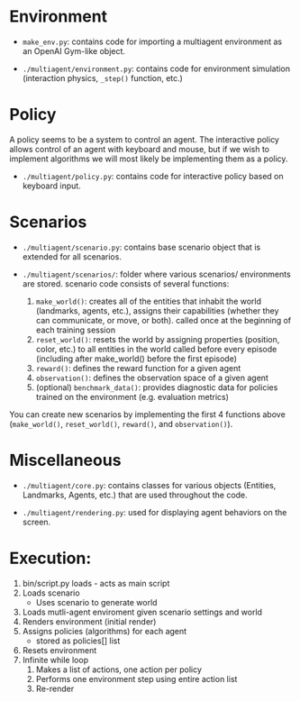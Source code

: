 # Environment

- `make_env.py`: contains code for importing a multiagent environment as an OpenAI Gym-like object.

- `./multiagent/environment.py`: contains code for environment simulation (interaction physics, `_step()` function, etc.)

# Policy

A policy seems to be a system to control an agent. The interactive policy allows control of an agent with keyboard and mouse, but if we wish to implement algorithms we will most likely be implementing them as a policy.

- `./multiagent/policy.py`: contains code for interactive policy based on keyboard input.


# Scenarios

- `./multiagent/scenario.py`: contains base scenario object that is extended for all scenarios.

- `./multiagent/scenarios/`: folder where various scenarios/ environments are stored. scenario code consists of several functions:
    1) `make_world()`: creates all of the entities that inhabit the world (landmarks, agents, etc.), assigns their capabilities (whether they can communicate, or move, or both).
     called once at the beginning of each training session
    2) `reset_world()`: resets the world by assigning properties (position, color, etc.) to all entities in the world
    called before every episode (including after make_world() before the first episode)
    3) `reward()`: defines the reward function for a given agent
    4) `observation()`: defines the observation space of a given agent
    5) (optional) `benchmark_data()`: provides diagnostic data for policies trained on the environment (e.g. evaluation metrics)

You can create new scenarios by implementing the first 4 functions above (`make_world()`, `reset_world()`, `reward()`, and `observation()`).

# Miscellaneous

- `./multiagent/core.py`: contains classes for various objects (Entities, Landmarks, Agents, etc.) that are used throughout the code.

- `./multiagent/rendering.py`: used for displaying agent behaviors on the screen.

# Execution:

1. bin/script.py loads - acts as main script
2. Loads scenario
    - Uses scenario to generate world
3. Loads mutli-agent enviroment given scenario settings and world
4. Renders environment (initial render)
5. Assigns policies (algorithms) for each agent
    - stored as policies[] list
6. Resets environment
7. Infinite while loop
    1. Makes a list of actions, one action per policy
    2. Performs one environment step using entire action list
    3. Re-render

